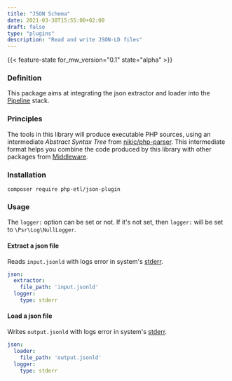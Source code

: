 ```yaml
---
title: "JSON Schema"
date: 2021-03-30T15:55:00+02:00
draft: false
type: "plugins"
description: "Read and write JSON-LD files"
---
```


{{< feature-state for_mw_version="0.1" state="alpha" >}}

### Definition
This package aims at integrating the json extractor and loader into the
[Pipeline](https://github.com/php-etl/pipeline) stack.

### Principles
The tools in this library will produce executable PHP sources, using an intermediate _Abstract Syntax Tree_ from
[nikic/php-parser](https://github.com/nikic/PHP-Parser). This intermediate format helps you combine
the code produced by this library with other packages from [Middleware](https://github.com/php-etl).

### Installation
```
composer require php-etl/json-plugin
```

### Usage
The `logger:` option can be set or not. If it's not set, then `logger:` will be set to `\Psr\Log\NullLogger`.

#### Extract a json file
Reads `input.jsonld` with logs error in system's [stderr](https://en.wikipedia.org/wiki/Standard_streams#Standard_error_(stderr)).
```yaml
json:
  extractor:
    file_path: 'input.jsonld'
  logger:
    type: stderr
```

#### Load a json file
Writes `output.jsonld` with logs error in system's [stderr](https://en.wikipedia.org/wiki/Standard_streams#Standard_error_(stderr)).
```yaml
json:
  loader:
    file_path: 'output.jsonld'
  logger:
    type: stderr
```
